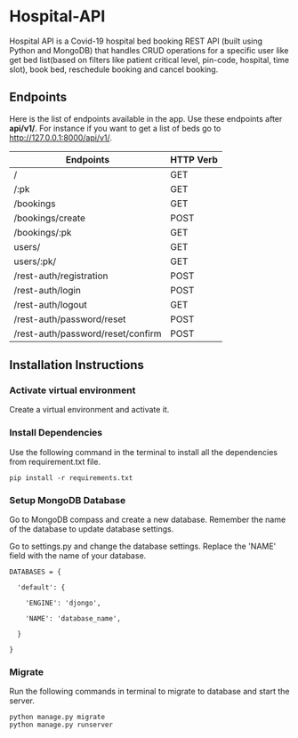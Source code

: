 # Hospital-API
Hospital API is a Covid-19 hospital bed booking REST API (built using Python and MongoDB) that handles CRUD operations for a specific user like get bed list(based on filters like patient critical level, pin-code, hospital, time slot), book bed, reschedule booking and cancel booking.

## Endpoints

Here is the list of endpoints available in the app. Use these endpoints after **api/v1/**. For instance if you want to get a list of beds go to http://127.0.0.1:8000/api/v1/.

| Endpoints                         | HTTP Verb |
|-----------------------------------|-----------|
| /                                 | GET       |
| /:pk                              | GET       |
| /bookings                         | GET       |
| /bookings/create                  | POST      |
| /bookings/:pk                     | GET       |
| users/                            | GET       |
| users/:pk/                        | GET       |
| /rest-auth/registration           | POST      |
| /rest-auth/login                  | POST      |
| /rest-auth/logout                 | GET       |
| /rest-auth/password/reset         | POST      |
| /rest-auth/password/reset/confirm | POST      |

## Installation Instructions

### Activate virtual environment

Create a virtual environment and activate it.

### Install Dependencies

Use the following command in the terminal to install all the dependencies from requirement.txt file.
```
pip install -r requirements.txt
```
### Setup MongoDB Database

Go to MongoDB compass and create a new database. Remember the name of the database to update database settings.

Go to settings.py and change the database settings. Replace the &#39;NAME&#39; field with the name of your database.

```
DATABASES = {

  'default': {

    'ENGINE': 'djongo',

    'NAME': 'database_name',

  }

}
```
### Migrate

Run the following commands in terminal to migrate to database and start the server.
```
python manage.py migrate
python manage.py runserver
```
